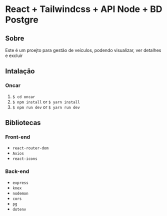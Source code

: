 # React + Tailwindcss + API Node + BD Postgre

## Sobre

Este é um proejto para gestão de veículos, podendo visualizar, ver detalhes e excluir

## Intalação

### Oncar

1. `$ cd oncar`
2. `$ npm install` or `$ yarn install`
3. `$ npm run dev` or `$ yarn run dev`

## Bibliotecas

### Front-end

- `react-router-dom`
- `Axios`
- `react-icons`

### Back-end

- `express`
- `knex`
- `nodemon`
- `cors`
- `pg`
- `dotenv`

